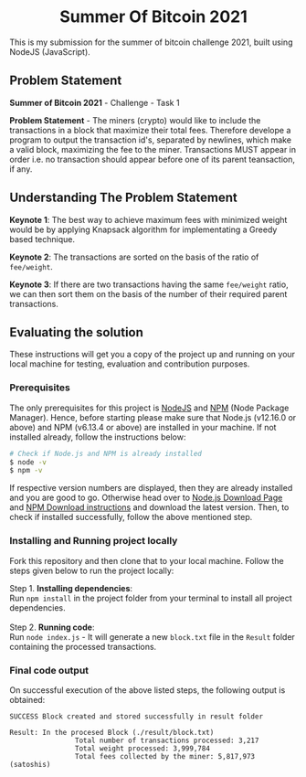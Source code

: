 <h1 align="center">
	Summer Of Bitcoin 2021 
</h1>

This is my submission for the summer of bitcoin challenge 2021, built using NodeJS (JavaScript).

## Problem Statement

**Summer of Bitcoin 2021** - Challenge - Task 1

**Problem Statement** - The miners (crypto) would like to include the transactions in a block that maximize their total fees. Therefore develope a program to output the transaction id's, separated by newlines, which make a valid block, maximizing the fee to the miner. Transactions MUST appear in order i.e. no transaction should appear before one of its parent teansaction, if any.

## Understanding The Problem Statement

**Keynote 1**: The best way to achieve maximum fees with minimized weight would be by applying Knapsack algorithm for implementating a Greedy based technique.

**Keynote 2**: The transactions are sorted on the basis of the ratio of `fee/weight`.

**Keynote 3**: If there are two transactions having the same `fee/weight` ratio, we can then sort them on the basis of the number of their required parent transactions.

## Evaluating the solution

These instructions will get you a copy of the project up and running on your local machine for testing, evaluation and contribution purposes.

### Prerequisites

The only prerequisites for this project is [NodeJS](https://nodejs.org/en/) and [NPM](https://www.npmjs.com/) (Node Package Manager). Hence, before starting please make sure that Node.js (v12.16.0 or above) and NPM (v6.13.4 or above) are installed in your machine.
If not installed already, follow the instructions below:

```bash
# Check if Node.js and NPM is already installed
$ node -v
$ npm -v
```

If respective version numbers are displayed, then they are already installed and you are good to go. Otherwise head over to [Node.js Download Page](https://nodejs.org/en/download/) and [NPM Download instructions](https://docs.npmjs.com/downloading-and-installing-node-js-and-npm) and download the latest version. Then, to check if installed successfully, follow the above mentioned step.

### Installing and Running project locally

Fork this repository and then clone that to your local machine. Follow the steps given below to run the project locally:

Step 1. **Installing dependencies**: <br> Run `npm install` in the project folder from your terminal to install all project dependencies. <br> <br>
Step 2. **Running code**: <br>Run `node index.js` - It will generate a new `block.txt` file in the `Result` folder containing the processed transactions.

### Final code output

On successful execution of the above listed steps, the following output is obtained:

```
SUCCESS Block created and stored successfully in result folder

Result: In the procesed Block (./result/block.txt)
                Total number of transactions processed: 3,217
                Total weight processed: 3,999,784
                Total fees collected by the miner: 5,817,973 (satoshis)
```
